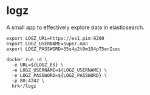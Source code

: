 # logz

A small app to effectively explore data in elasticsearch.

```
export LOGZ_URL=https://es1.pim:9200
export LOGZ_USERNAME=super.man
export LOGZ_PASSWORD=35s4p2t0m154pT5enIcec

docker run -d \
  -e URL=${LOGZ_ES} \
  -e LOGZ_USERNAME=${LOGZ_USERNAME} \
  -e LOGZ_PASSWORD=${LOGZ_PASSWORD} \
  -p 80:4242 \
  krkr/logz
```